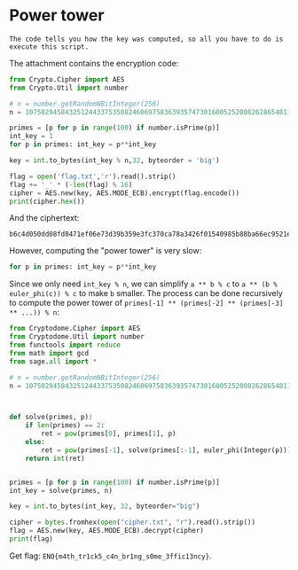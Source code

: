 # Power tower

```
The code tells you how the key was computed, so all you have to do is execute this script.
```

The attachment contains the encryption code:

```python
from Crypto.Cipher import AES
from Crypto.Util import number

# n = number.getRandomNBitInteger(256)
n = 107502945843251244337535082460697583639357473016005252008262865481138355040617

primes = [p for p in range(100) if number.isPrime(p)]
int_key = 1
for p in primes: int_key = p**int_key

key = int.to_bytes(int_key % n,32, byteorder = 'big')

flag = open('flag.txt','r').read().strip()
flag += '_' * (-len(flag) % 16)
cipher = AES.new(key, AES.MODE_ECB).encrypt(flag.encode())
print(cipher.hex())
```

And the ciphertext:

```
b6c4d050dd08fd8471ef06e73d39b359e3fc370ca78a3426f01540985b88ba66ec9521e9b68821fed1fa625e11315bf9
```

However, computing the "power tower" is very slow:

```python
for p in primes: int_key = p**int_key
```

Since we only need `int_key % n`, we can simplify `a ** b % c` to `a ** (b % euler_phi(c)) % c` to make `b` smaller. The process can be done recursively to compute the power tower of `primes[-1] ** (primes[-2] ** (primes[-3] ** ...)) % n`:

```python
from Cryptodome.Cipher import AES
from Cryptodome.Util import number
from functools import reduce
from math import gcd
from sage.all import *

# n = number.getRandomNBitInteger(256)
n = 107502945843251244337535082460697583639357473016005252008262865481138355040617



def solve(primes, p):
    if len(primes) == 2:
        ret = pow(primes[0], primes[1], p)
    else:
        ret = pow(primes[-1], solve(primes[:-1], euler_phi(Integer(p))), p)
    return int(ret)


primes = [p for p in range(100) if number.isPrime(p)]
int_key = solve(primes, n)

key = int.to_bytes(int_key, 32, byteorder="big")

cipher = bytes.fromhex(open("cipher.txt", "r").read().strip())
flag = AES.new(key, AES.MODE_ECB).decrypt(cipher)
print(flag)
```

Get flag: `ENO{m4th_tr1ck5_c4n_br1ng_s0me_3ffic13ncy}`.
